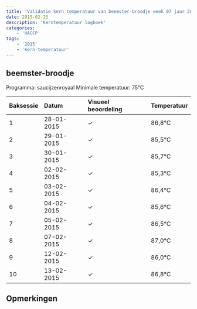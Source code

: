```yaml
---
title: 'Validatie kern temperatuur van beemster-broodje week 07 jaar 2015'
date: 2015-02-15
description: 'Kerntemperatuur logboek'
categories:
    - 'HACCP'
tags:
    - '2015'
    - 'Kern-temperatuur'
---
```


## beemster-broodje

Programma: saucijzenroyaal
Minimale temperatuur: 75°C

| Baksessie | Datum | Visueel beoordeling | Temperatuur |
|:---|:---|:---|:---|
| 1 | 28-01-2015 | &check; | 86,8°C |
| 2 | 29-01-2015 | &check; | 85,5°C |
| 3 | 30-01-2015 | &check; | 85,7°C |
| 4 | 02-02-2015 | &check; | 85,3°C |
| 5 | 03-02-2015 | &check; | 86,4°C |
| 6 | 04-02-2015 | &check; | 85,6°C |
| 7 | 05-02-2015 | &check; | 86,5°C |
| 8 | 07-02-2015 | &check; | 87,0°C |
| 9 | 12-02-2015 | &check; | 86,0°C |
| 10 | 13-02-2015 | &check; | 86,8°C |

## Opmerkingen


